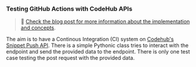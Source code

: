 ### Testing GitHub Actions with CodeHub APIs

> :page_facing_up: [Check the blog post for more information about the implementation and concepts](https://imsadra.me/lights-camera-github-actions).

The aim is to have a Continous Integration (CI) system on [Codehub's Snippet Push API](https://codehub.pythonanywhere.com/api/v1/docs#operation/snippet_create). There is a simple Pythonic class tries to interact with the endpoint and send the provided data to the endpoint. There is only one test case testing the post request with the provided data.
